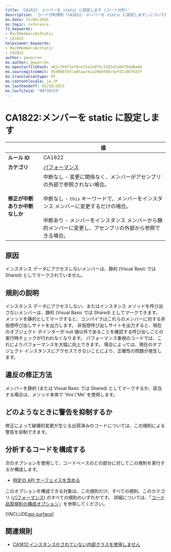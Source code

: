 ```yaml
---
title: 'CA1822: メンバーを static に設定します (コード分析)'
description: 'コード分析規則「CA1822: メンバーを static に設定します」について説明します'
ms.date: 11/04/2016
ms.topic: reference
f1_keywords:
- MarkMembersAsStatic
- CA1822
helpviewer_keywords:
- MarkMembersAsStatic
- CA1822
author: gewarren
ms.author: gewarren
ms.openlocfilehash: a62cfb4f1efdce73a2e9f5c3102d2a0470dd8a94
ms.sourcegitcommit: 05d0087dfca85aac9ca2960f86c5efd218bf833f
ms.translationtype: HT
ms.contentlocale: ja-JP
ms.lasthandoff: 03/30/2021
ms.locfileid: "99776723"
---
```

# <a name="ca1822-mark-members-as-static"></a>CA1822:メンバーを static に設定します

| | 値 |
|-|-|
| **ルール ID** |CA1822|
| **カテゴリ** |[パフォーマンス](performance-warnings.md)|
| **修正が中断ありか中断なしか** |中断なし - 変更に関係なく、メンバーがアセンブリの外部で参照されない場合。<br /><br />中断なし - `this` キーワードで、メンバーをインスタンス メンバーに変更するだけの場合。<br/><br/>中断あり - メンバーをインスタンス メンバーから静的メンバーに変更し、アセンブリの外部から参照できる場合。|

## <a name="cause"></a>原因

インスタンス データにアクセスしないメンバーは、静的 (Visual Basic では Shared) としてマークされていません。

## <a name="rule-description"></a>規則の説明

インスタンス データにアクセスしない、またはインスタンス メソッドを呼び出さないメンバーは、静的 (Visual Basic では Shared) としてマークできます。 メソッドを静的としてマークすると、コンパイラはこれらのメンバーに対する非仮想呼び出しサイトを出力します。 非仮想呼び出しサイトを出力すると、現在のオブジェクト ポインターが null 値以外であることを確認する呼び出しごとの実行時チェックが行われなくなります。 パフォーマンス重視のコードでは、これによりパフォーマンスを大幅に向上できます。 場合によっては、現在のオブジェクト インスタンスにアクセスできないことにより、正確性の問題が発生します。

## <a name="how-to-fix-violations"></a>違反の修正方法

メンバーを静的 (または Visual Basic では Shared) としてマークするか、該当する場合は、メソッド本体で 'this'/'Me' を使用します。

## <a name="when-to-suppress-warnings"></a>どのようなときに警告を抑制するか

修正によって破壊的変更が生じる出荷済みのコードについては、この規則による警告を抑制できます。

## <a name="configure-code-to-analyze"></a>分析するコードを構成する

次のオプションを使用して、コードベースのどの部分に対してこの規則を実行するか構成します。

- [特定の API サーフェイスを含める](#include-specific-api-surfaces)

このオプションを構成できる対象は、この規則だけ、すべての規則、このカテゴリ ([パフォーマンス](performance-warnings.md)) のすべての規則のいずれかです。 詳細については、「[コード品質規則の構成オプション](../code-quality-rule-options.md)」を参照してください。

[!INCLUDE[api-surface](~/includes/code-analysis/api-surface.md)]

## <a name="related-rules"></a>関連規則

- [CA1812:インスタンス化されていない内部クラスを使用しません](ca1812.md)
